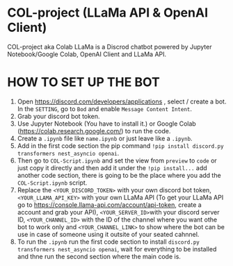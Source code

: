 # COL-project (LLaMa API & OpenAI Client)
COL-project aka Colab LLaMa is a Discrod chatbot powered by Jupyter Notebook/Google Colab, OpenAI Client and LLaMa API.

# HOW TO SET UP THE BOT

1. Open https://discord.com/developers/applications , select / create a bot. In the ```SETTING```, go to ```Bod``` and enable ```Message Content Intent```.
2. Grab your discord bot token.
4. Use Jupyter Notebook (You have to install it.) or Google Colab (https://colab.research.google.com/) to run the code.
5. Create a ```.ipynb``` file like ```name.ipynb``` or just leave like a ```.ipynb```.
6. Add in the first code section the pip command ```!pip install discord.py transformers nest_asyncio openai```.
7. Then go to ```COL-Script.ipynb``` and set the view from ```preview``` to ```code``` or just copy it directly and then add it under the ```!pip install...``` add another code section, there is going to be the place where you add the ```COL-Script.ipynb``` script.
8. Replace the ```<YOUR_DISCORD_TOKEN>``` with your own discord bot token, ```<YOUR_LLAMA_API_KEY>``` with your own LLaMa API (To get your LLaMa API go to https://console.llama-api.com/account/api-token, create a account and grab your API), ```<YOUR_SERVER_ID>```with your discord server ID, ```<YOUR_CHANNEL_ID>``` with the ID of the channel where you want othe bot to work only and ```<YOUR_CHANNEL_LINK>``` to show where the bot can be use in case of someone using it outsite of your seated cahnnel. 
9. To run the  ```.ipynb``` run the first code section to install ```discord.py transformers nest_asyncio openai```, wait for everything to be installed and thne run the second section where the main code is.
